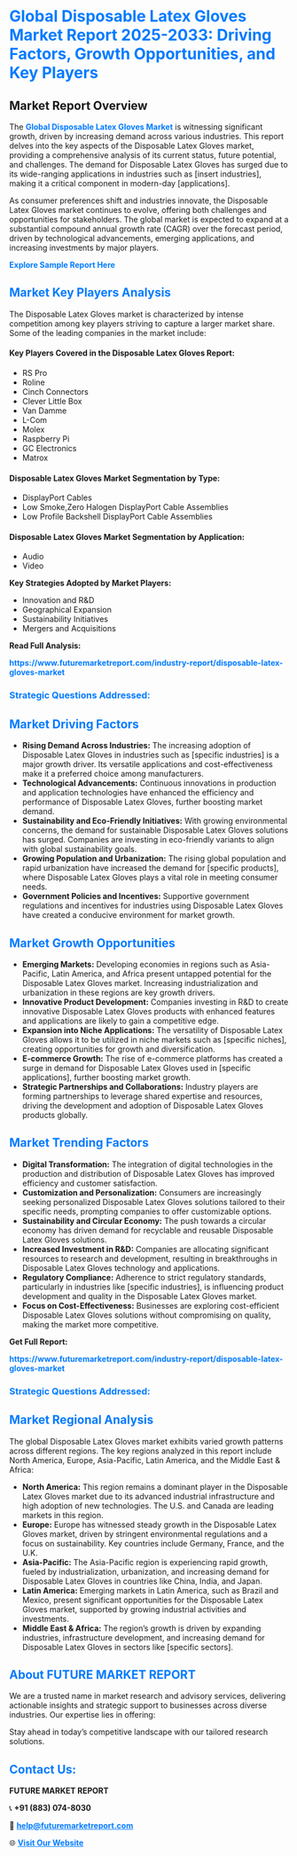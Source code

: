 <h1 style="color: #007BFF;">Global Disposable Latex Gloves Market Report 2025-2033: Driving Factors, Growth Opportunities, and Key Players</h1>

<section id="overview">
<h2>Market Report Overview</h2>
<p>The <a href="https://www.futuremarketreport.com/industry-report/disposable-latex-gloves-market" style="color: #007BFF; text-decoration: none;"><strong>Global Disposable Latex Gloves Market</strong></a> is witnessing significant growth, driven by increasing demand across various industries. This report delves into the key aspects of the Disposable Latex Gloves market, providing a comprehensive analysis of its current status, future potential, and challenges. The demand for Disposable Latex Gloves has surged due to its wide-ranging applications in industries such as [insert industries], making it a critical component in modern-day [applications].</p>
<p>As consumer preferences shift and industries innovate, the Disposable Latex Gloves market continues to evolve, offering both challenges and opportunities for stakeholders. The global market is expected to expand at a substantial compound annual growth rate (CAGR) over the forecast period, driven by technological advancements, emerging applications, and increasing investments by major players.</p>
</section>

<section id="overview">
<p><a href="https://www.futuremarketreport.com/request-sample/reportId=37397" style="color: #007BFF; text-decoration: none;"><strong>Explore Sample Report Here</strong></a></p>
</section>

<section id="key-players">
<h2 style="color: #007BFF;">Market Key Players Analysis</h2>
<p>The Disposable Latex Gloves market is characterized by intense competition among key players striving to capture a larger market share. Some of the leading companies in the market include:</p>
<h4>Key Players Covered in the Disposable Latex Gloves Report:</h4>
<ul><li>RS Pro</li><li>Roline</li><li>Cinch Connectors</li><li>Clever Little Box</li><li>Van Damme</li><li>L-Com</li><li>Molex</li><li>Raspberry Pi</li><li>GC Electronics</li><li>Matrox</li></ul>
<h4>Disposable Latex Gloves Market Segmentation by Type:</h4>
<ul><li>DisplayPort Cables</li><li>Low Smoke,Zero Halogen DisplayPort Cable Assemblies</li><li>Low Profile Backshell DisplayPort Cable Assemblies</li></ul>

<h4>Disposable Latex Gloves Market Segmentation by Application:</h4>
<ul><li>Audio</li><li>Video</li></ul>
<p><strong>Key Strategies Adopted by Market Players:</strong></p>
<ul>
<li>Innovation and R&D</li>
<li>Geographical Expansion</li>
<li>Sustainability Initiatives</li>
<li>Mergers and Acquisitions</li>
</ul>
</section>

<section>
<p><strong>Read Full Analysis: </strong></p><a href="https://www.futuremarketreport.com/industry-report/disposable-latex-gloves-market" style="color: #007BFF; text-decoration: none;"><strong>https://www.futuremarketreport.com/industry-report/disposable-latex-gloves-market</strong></a>
<h3 style="color: #007BFF;">Strategic Questions Addressed:</h3>
</section>

<section id="driving-factors">
<h2 style="color: #007BFF;">Market Driving Factors</h2>
<ul>
<li><strong>Rising Demand Across Industries:</strong> The increasing adoption of Disposable Latex Gloves in industries such as [specific industries] is a major growth driver. Its versatile applications and cost-effectiveness make it a preferred choice among manufacturers.</li>
<li><strong>Technological Advancements:</strong> Continuous innovations in production and application technologies have enhanced the efficiency and performance of Disposable Latex Gloves, further boosting market demand.</li>
<li><strong>Sustainability and Eco-Friendly Initiatives:</strong> With growing environmental concerns, the demand for sustainable Disposable Latex Gloves solutions has surged. Companies are investing in eco-friendly variants to align with global sustainability goals.</li>
<li><strong>Growing Population and Urbanization:</strong> The rising global population and rapid urbanization have increased the demand for [specific products], where Disposable Latex Gloves plays a vital role in meeting consumer needs.</li>
<li><strong>Government Policies and Incentives:</strong> Supportive government regulations and incentives for industries using Disposable Latex Gloves have created a conducive environment for market growth.</li>
</ul>
</section>

<section id="growth-opportunities">
<h2 style="color: #007BFF;">Market Growth Opportunities</h2>
<ul>
<li><strong>Emerging Markets:</strong> Developing economies in regions such as Asia-Pacific, Latin America, and Africa present untapped potential for the Disposable Latex Gloves market. Increasing industrialization and urbanization in these regions are key growth drivers.</li>
<li><strong>Innovative Product Development:</strong> Companies investing in R&D to create innovative Disposable Latex Gloves products with enhanced features and applications are likely to gain a competitive edge.</li>
<li><strong>Expansion into Niche Applications:</strong> The versatility of Disposable Latex Gloves allows it to be utilized in niche markets such as [specific niches], creating opportunities for growth and diversification.</li>
<li><strong>E-commerce Growth:</strong> The rise of e-commerce platforms has created a surge in demand for Disposable Latex Gloves used in [specific applications], further boosting market growth.</li>
<li><strong>Strategic Partnerships and Collaborations:</strong> Industry players are forming partnerships to leverage shared expertise and resources, driving the development and adoption of Disposable Latex Gloves products globally.</li>
</ul>
</section>

<section id="trending-factors">
<h2 style="color: #007BFF;">Market Trending Factors</h2>
<ul>
<li><strong>Digital Transformation:</strong> The integration of digital technologies in the production and distribution of Disposable Latex Gloves has improved efficiency and customer satisfaction.</li>
<li><strong>Customization and Personalization:</strong> Consumers are increasingly seeking personalized Disposable Latex Gloves solutions tailored to their specific needs, prompting companies to offer customizable options.</li>
<li><strong>Sustainability and Circular Economy:</strong> The push towards a circular economy has driven demand for recyclable and reusable Disposable Latex Gloves solutions.</li>
<li><strong>Increased Investment in R&D:</strong> Companies are allocating significant resources to research and development, resulting in breakthroughs in Disposable Latex Gloves technology and applications.</li>
<li><strong>Regulatory Compliance:</strong> Adherence to strict regulatory standards, particularly in industries like [specific industries], is influencing product development and quality in the Disposable Latex Gloves market.</li>
<li><strong>Focus on Cost-Effectiveness:</strong> Businesses are exploring cost-efficient Disposable Latex Gloves solutions without compromising on quality, making the market more competitive.</li>
</ul>
</section>

<section>
<p><strong>Get Full Report: </strong></p><a href="https://www.futuremarketreport.com/industry-report/disposable-latex-gloves-market" style="color: #007BFF; text-decoration: none;"><strong>https://www.futuremarketreport.com/industry-report/disposable-latex-gloves-market</strong></a>
<h3 style="color: #007BFF;">Strategic Questions Addressed:</h3>
</section>


<section id="regional-analysis">
<h2 style="color: #007BFF;">Market Regional Analysis</h2>
<p>The global Disposable Latex Gloves market exhibits varied growth patterns across different regions. The key regions analyzed in this report include North America, Europe, Asia-Pacific, Latin America, and the Middle East & Africa:</p>
<ul>
<li><strong>North America:</strong> This region remains a dominant player in the Disposable Latex Gloves market due to its advanced industrial infrastructure and high adoption of new technologies. The U.S. and Canada are leading markets in this region.</li>
<li><strong>Europe:</strong> Europe has witnessed steady growth in the Disposable Latex Gloves market, driven by stringent environmental regulations and a focus on sustainability. Key countries include Germany, France, and the U.K.</li>
<li><strong>Asia-Pacific:</strong> The Asia-Pacific region is experiencing rapid growth, fueled by industrialization, urbanization, and increasing demand for Disposable Latex Gloves in countries like China, India, and Japan.</li>
<li><strong>Latin America:</strong> Emerging markets in Latin America, such as Brazil and Mexico, present significant opportunities for the Disposable Latex Gloves market, supported by growing industrial activities and investments.</li>
<li><strong>Middle East & Africa:</strong> The region’s growth is driven by expanding industries, infrastructure development, and increasing demand for Disposable Latex Gloves in sectors like [specific sectors].</li>
</ul>
</section>

<footer>
<h2 style="color: #007BFF;">About FUTURE MARKET REPORT</h2>
<p>We are a trusted name in market research and advisory services, delivering actionable insights and strategic support to businesses across diverse industries. Our expertise lies in offering:</p>

<p>Stay ahead in today’s competitive landscape with our tailored research solutions.</p>

<h2 style="color: #007BFF;">Contact Us:</h2>
<p><strong>FUTURE MARKET REPORT</strong></p>
<p>📞 <strong>+91 (883) 074-8030</strong></p>
<p>📧 <strong><a href="mailto:help@futuremarketreport.com" style="color: #007BFF;">help@futuremarketreport.com</a></strong></p>
<p>🌐 <strong><a href="https://www.futuremarketreport.com/" style="color: #007BFF;">Visit Our Website</a></strong></p>
</footer>